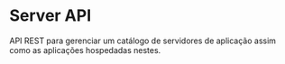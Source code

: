 Server API
============================================================

API REST para gerenciar um catálogo de servidores de aplicação assim como as aplicações hospedadas nestes.
